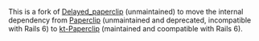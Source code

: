 
This is a fork of [Delayed_paperclip]((https://github.com/jrgifford/delayed_paperclip)) (unmaintained) to move the internal dependency from [Paperclip](http://github.com/thoughtbot/paperclip) (unmaintained and deprecated, incompatible with Rails 6) to [kt-Paperclip](https://github.com/kreeti/kt-paperclip) (maintained and coompatible with Rails 6).